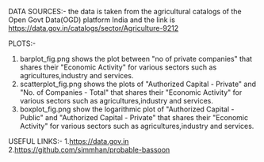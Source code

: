 DATA SOURCES:- 
 the data is taken from the agricultural catalogs of the Open Govt Data(OGD) platform India
and the link is https://data.gov.in/catalogs/sector/Agriculture-9212

PLOTS:-
1. barplot_fig.png shows the plot between "no of private companies" that shares their "Economic Activity" for 
   various sectors such as agricultures,industry and services.
2. scatterplot_fig.png shows the plots of "Authorized Capital - Private" and "No. of Companies - Total" that shares their "Economic Activity" for 
   various sectors such as agricultures,industry and services.
3. boxplot_fig.png show the logarithmic plot of "Authorized Capital - Public" and "Authorized Capital - Private" that shares their "Economic Activity" for 
   various sectors such as agricultures,industry and services. 


USEFUL LINKS:-
1.https://data.gov.in
2.https://github.com/simmhan/probable-bassoon
